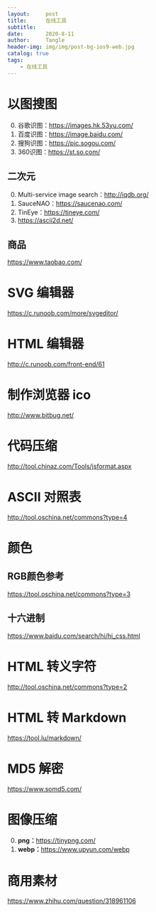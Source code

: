 ```yaml
---
layout:     post
title:      在线工具
subtitle:   
date:       2020-8-11
author:     Tangle
header-img: img/img/post-bg-ios9-web.jpg
catalog: true
tags:
    - 在线工具
---
```


# 以图搜图

0. 谷歌识图：<https://images.hk.53yu.com/>
0. 百度识图：<https://image.baidu.com/>
0. 搜狗识图：<https://pic.sogou.com/>
0. 360识图：<https://st.so.com/>

## 二次元

0. Multi-service image search：<http://iqdb.org/>
0. SauceNAO：<https://saucenao.com/>
0. TinEye：<https://tineye.com/>
0. <https://ascii2d.net/>

## 商品

<https://www.taobao.com/>


# SVG 编辑器

<https://c.runoob.com/more/svgeditor/>

# HTML 编辑器

<http://c.runoob.com/front-end/61>

# 制作浏览器 ico

<http://www.bitbug.net/>

# 代码压缩

<http://tool.chinaz.com/Tools/jsformat.aspx>

# ASCII 对照表

<http://tool.oschina.net/commons?type=4>

# 颜色

## RGB颜色参考

<https://tool.oschina.net/commons?type=3>

## 十六进制

https://www.baidu.com/search/hi/hi_css.html

# HTML 转义字符

<http://tool.oschina.net/commons?type=2>

# HTML 转 Markdown

<https://tool.lu/markdown/>

# MD5 解密

<https://www.somd5.com/>

# 图像压缩

0. **png：**<https://tinypng.com/>
0. **webp：**<https://www.upyun.com/webp>

# 商用素材

<https://www.zhihu.com/question/318961106>

